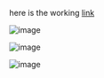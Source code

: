here is the working [link](https://github.com/harinrana24/Dice-Game) 


![image](https://github.com/harinrana24/Dice-Game/assets/96372313/a7cef9ca-cb93-407e-8de5-1ebc163a171f)



![image](https://github.com/harinrana24/Dice-Game/assets/96372313/8ac831cc-4a60-433e-99bb-c733c23bc353)




![image](https://github.com/harinrana24/Dice-Game/assets/96372313/778abfbe-f58b-42e6-a765-ecee602047a8)



